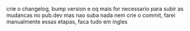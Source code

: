 crie o changelog, bump version e oq mais for necessario para subir as mudancas no pub.dev mas nao suba nada nem crie o commit, farei manualmente essas etapas, faca tudo em ingles
